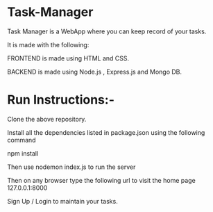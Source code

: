 # Task-Manager

Task Manager is a WebApp where you can keep record of your tasks.

It is made with the following:

FRONTEND is made using HTML and CSS.

BACKEND is made using Node.js , Express.js and Mongo DB. 

# Run Instructions:-

Clone the above repository.

Install all the dependencies listed in package.json using the following command

npm install <library name> 
  
Then use nodemon index.js to run the server

Then on any browser type the following url to visit the home page 127.0.0.1:8000

Sign Up / Login to maintain your tasks.
